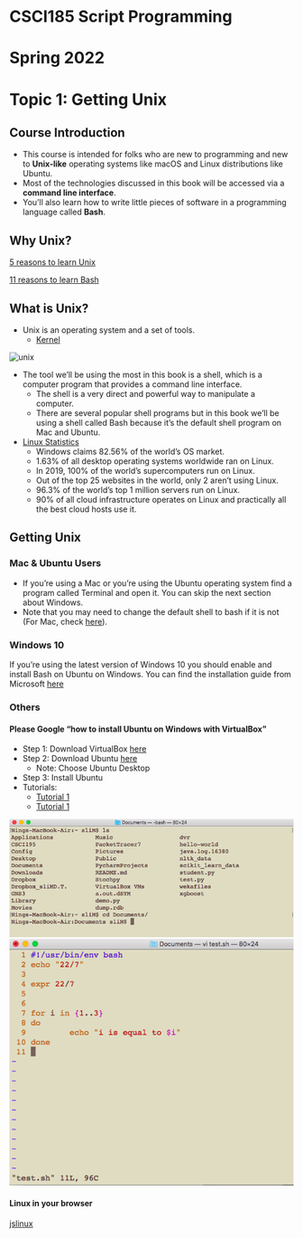 # CSCI185 Script Programming
# Spring 2022
# Topic 1: Getting Unix
## Course Introduction
+ This course is intended for folks who are new to programming and new to **Unix-like** operating systems like macOS and Linux distributions like Ubuntu.
+ Most of the technologies discussed in this book will be accessed via a **command line interface**.
+ You’ll also learn how to write little pieces of software in a programming language called **Bash**.
## Why Unix?
[5 reasons to learn Unix](https://www.edureka.co/blog/top-reasons-to-learn-unix-shell-scripting/)

[11 reasons to learn Bash](https://www.dataquest.io/blog/why-learn-the-command-line/)
## What is Unix?
+ Unix is an operating system and a set of tools.
  - [Kernel](https://en.wikipedia.org/wiki/Kernel_(operating_system))

![unix](https://kuldeepsarena.files.wordpress.com/2019/01/os_architecture.png?w=656)

+ The tool we’ll be using the most in this book is a shell, which is a computer program that provides a command line interface.
  - The shell is a very direct and powerful way to manipulate a computer.
  - There are several popular shell programs but in this book we’ll be using a shell called Bash because it’s the default shell program on Mac and Ubuntu.
+ [Linux Statistics](https://hostingtribunal.com/blog/linux-statistics/#gref)
  - Windows claims 82.56% of the world’s OS market.
  - 1.63% of all desktop operating systems worldwide ran on Linux.
  - In 2019, 100% of the world’s supercomputers run on Linux.
  - Out of the top 25 websites in the world, only 2 aren’t using Linux.
  - 96.3% of the world’s top 1 million servers run on Linux.
  - 90% of all cloud infrastructure operates on Linux and practically all the best cloud hosts use it.
## Getting Unix
### Mac & Ubuntu Users
+ If you’re using a Mac or you’re using the Ubuntu operating system find a program called Terminal and open it. You can skip the next section about Windows.
+ Note that you may need to change the default shell to bash if it is not (For Mac, check [here](https://www.howtogeek.com/444596/how-to-change-the-default-shell-to-bash-in-macos-catalina/)).
### Windows 10
If you’re using the latest version of Windows 10 you should enable and install Bash on Ubuntu on Windows. You can find the installation guide from Microsoft [here](https://docs.microsoft.com/en-us/windows/wsl/install-win10?redirectedfrom=MSDN)
### Others
#### Please Google “how to install Ubuntu on Windows with VirtualBox” 
+ Step 1: Download VirtualBox [here](https://www.virtualbox.org/)
+ Step 2: Download Ubuntu [here](https://ubuntu.com/#download)
  - Note: Choose Ubuntu Desktop
+ Step 3: Install Ubuntu 
+ Tutorials:
  - [Tutorial 1](https://www.youtube.com/watch?v=QbmRXJJKsvs)
  - [Tutorial 1](https://www.youtube.com/watch?v=BkXit-KHVsE)


![](../Resources/bs1.png)
![](../Resources/bs2.png)

#### Linux in your browser
[jslinux](https://bellard.org/jslinux/)
